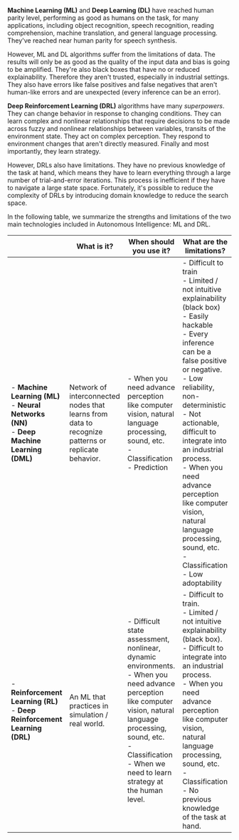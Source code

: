 **Machine Learning (ML)** and **Deep Learning (DL)** have reached human parity level, performing as good as humans on the task, for many applications, including object recognition, speech recognition, reading comprehension, machine translation, and general language processing. They've reached near human parity for speech synthesis. 

However, ML and DL algorithms suffer from the limitations of data. The results will only be as good as the quality of the input data and bias is going to be amplified. They're also black boxes that have no or reduced explainability. Therefore they aren't trusted, especially in industrial settings. They also have errors like false positives and false negatives that aren't human-like errors and are unexpected (every inference can be an error).

**Deep Reinforcement Learning (DRL)** algorithms have many *superpowers*. They can change behavior in response to changing conditions. They can learn complex and nonlinear relationships that require decisions to be made across fuzzy and nonlinear relationships between variables, transits of the environment state. They act on complex perception. They respond to environment changes that aren't directly measured. Finally and most importantly, they learn strategy.

However, DRLs also have limitations. They have no previous knowledge of the task at hand, which means they have to learn everything through a large number of trial-and-error iterations. This process is inefficient if they have to navigate a large state space. Fortunately, it's possible to reduce the complexity of DRLs by introducing domain knowledge to reduce the search space.  

In the following table, we summarize the strengths and limitations of the two main technologies included in Autonomous Intelligence: ML and DRL.

|                                                              | **What is it?**                                              | **When should you use it?**                                  | **What are the limitations?**                                |
| ------------------------------------------------------------ | ------------------------------------------------------------ | ------------------------------------------------------------ | ------------------------------------------------------------ |
| -	**Machine Learning (ML)**<br>	-	**Neural Networks (NN)** <br>-	**Deep Machine Learning (DML)** | Network of interconnected nodes that learns from data to recognize patterns or replicate behavior. | - When you need advance perception like computer vision, natural language processing, sound, etc.<br>	-	Classification<br>-	Prediction | -	Difficult to train<br>	-	Limited / not intuitive explainability (black box)<br/>	-	Easily hackable<br>	-	Every inference can be a false positive or negative.<br> - Low reliability, non-deterministic<br>	- Not actionable, difficult to integrate into an industrial process.<br>	- When you need advance perception like computer vision, natural language processing, sound, etc.<br>	- Classification<br>- Low adoptability |
|- **Reinforcement Learning (RL)**<br> - **Deep Reinforcement Learning (DRL)** | An ML that practices in simulation / real world.              | - Difficult state assessment, nonlinear, dynamic environments.<br> - When you need advance perception like computer vision, natural language processing, sound, etc.<br> - Classification<br> - When we need to learn strategy at the human level. | - Difficult to train.<br> - Limited / not intuitive explainability (black box).<br>	- Difficult to integrate into an industrial process.<br> - When you need advance perception like computer vision, natural language processing, sound, etc.<br> - Classification<br>- No previous knowledge of the task at hand. |